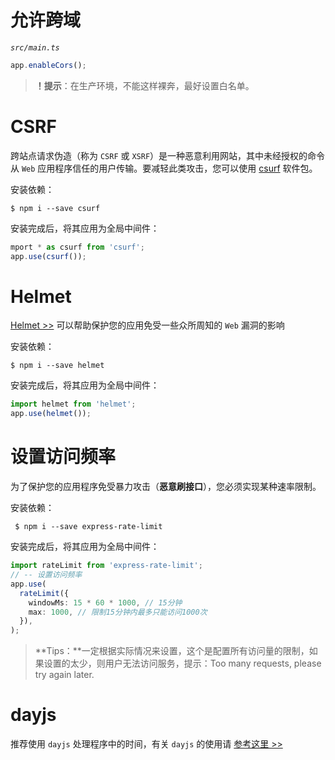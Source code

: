 # 允许跨域

*`src/main.ts`*

```typescript
app.enableCors();
```

> **！提示**：在生产环境，不能这样裸奔，最好设置白名单。

# CSRF

跨站点请求伪造（称为 `CSRF` 或 `XSRF`）是一种恶意利用网站，其中未经授权的命令从 `Web` 应用程序信任的用户传输。要减轻此类攻击，您可以使用 [csurf](https://github.com/expressjs/csurf) 软件包。

安装依赖：

```shell
$ npm i --save csurf
```

安装完成后，将其应用为全局中间件：

```typescript
mport * as csurf from 'csurf';
app.use(csurf());
```

# Helmet

[Helmet >>](https://docs.nestjs.cn/8/security?id=helmet) 可以帮助保护您的应用免受一些众所周知的 `Web` 漏洞的影响

安装依赖：

```shell
$ npm i --save helmet
```

安装完成后，将其应用为全局中间件：

```typescript
import helmet from 'helmet';
app.use(helmet());
```

# 设置访问频率

为了保护您的应用程序免受暴力攻击（**恶意刷接口**），您必须实现某种速率限制。

安装依赖：

```shell
 $ npm i --save express-rate-limit
```

安装完成后，将其应用为全局中间件：

```typescript
import rateLimit from 'express-rate-limit';
// -- 设置访问频率
app.use(
  rateLimit({
    windowMs: 15 * 60 * 1000, // 15分钟
    max: 1000, // 限制15分钟内最多只能访问1000次
  }),
);
```

> **Tips：**一定根据实际情况来设置，这个是配置所有访问量的限制，如果设置的太少，则用户无法访问服务，提示：Too many requests, please try again later.

# dayjs

推荐使用 `dayjs` 处理程序中的时间，有关 `dayjs` 的使用请 [参考这里 >>](https://day.js.org/zh-CN/)